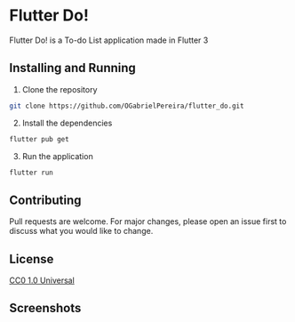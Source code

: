 # Flutter Do!

Flutter Do! is a To-do List application made in Flutter 3

## Installing and Running

1. Clone the repository

```bash
git clone https://github.com/OGabrielPereira/flutter_do.git
```

2. Install the dependencies

```bash
flutter pub get
```

3. Run the application

```bash
flutter run
```

## Contributing

Pull requests are welcome. For major changes, please open an issue first to discuss what you would like to change.

## License

[CC0 1.0 Universal](https://creativecommons.org/publicdomain/zero/1.0/)

## Screenshots

